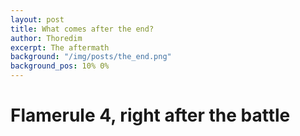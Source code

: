 ```yaml
---
layout: post
title: What comes after the end?
author: Thoredim
excerpt: The aftermath
background: "/img/posts/the_end.png"
background_pos: 10% 0%
---
```


# Flamerule 4, right after the battle
